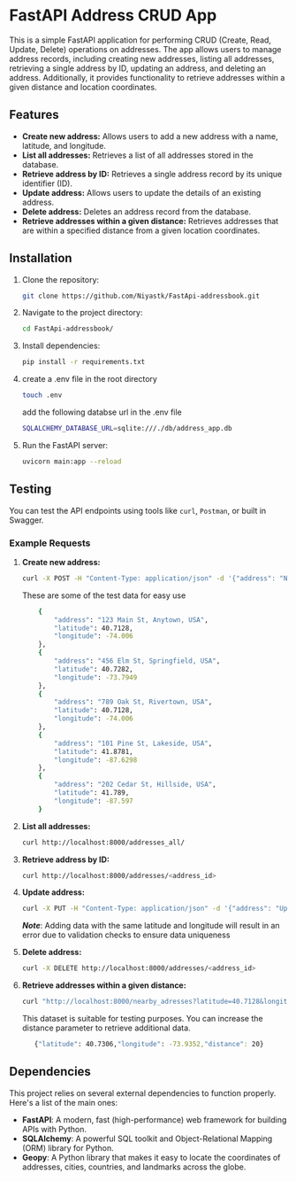 # FastAPI Address CRUD App

This is a simple FastAPI application for performing CRUD (Create, Read, Update, Delete) operations on addresses. The app allows users to manage address records, including creating new addresses, listing all addresses, retrieving a single address by ID, updating an address, and deleting an address. Additionally, it provides functionality to retrieve addresses within a given distance and location coordinates.

## Features

- **Create new address:** Allows users to add a new address with a name, latitude, and longitude.
- **List all addresses:** Retrieves a list of all addresses stored in the database.
- **Retrieve address by ID:** Retrieves a single address record by its unique identifier (ID).
- **Update address:** Allows users to update the details of an existing address.
- **Delete address:** Deletes an address record from the database.
- **Retrieve addresses within a given distance:** Retrieves addresses that are within a specified distance from a given location coordinates.

## Installation

1. Clone the repository:

    ```bash
    git clone https://github.com/Niyastk/FastApi-addressbook.git
    ```

2. Navigate to the project directory:

    ```bash
    cd FastApi-addressbook/
    ```

3. Install dependencies:

    ```bash
    pip install -r requirements.txt
    ```
4. create a .env file in the root directory
    ```bash
    touch .env
    ```
    add the following databse url in the .env file

    ```bash
    SQLALCHEMY_DATABASE_URL=sqlite:///./db/address_app.db
    ```
    
4. Run the FastAPI server:

    ```bash
    uvicorn main:app --reload
    ```

## Testing

You can test the API endpoints using tools like `curl`, `Postman`, or built in Swagger.

### Example Requests

1. **Create new address:**

    ```bash
    curl -X POST -H "Content-Type: application/json" -d '{"address": "New York City", "latitude": 40.7128, "longitude": -74.006}' http://localhost:8000/addresses/
    ```

    These are some of the test data for easy use

    ```bash
        {
            "address": "123 Main St, Anytown, USA",
            "latitude": 40.7128,
            "longitude": -74.006
        },
        {
            "address": "456 Elm St, Springfield, USA",
            "latitude": 40.7282,
            "longitude": -73.7949
        },
        {
            "address": "789 Oak St, Rivertown, USA",
            "latitude": 40.7128,
            "longitude": -74.006
        },
        {
            "address": "101 Pine St, Lakeside, USA",
            "latitude": 41.8781,
            "longitude": -87.6298
        },
        {
            "address": "202 Cedar St, Hillside, USA",
            "latitude": 41.789,
            "longitude": -87.597
        }
    ```


2. **List all addresses:**

    ```bash
    curl http://localhost:8000/addresses_all/
    ```

3. **Retrieve address by ID:**

    ```bash
    curl http://localhost:8000/addresses/<address_id>
    ```

4. **Update address:**

    ```bash
    curl -X PUT -H "Content-Type: application/json" -d '{"address": "Updated Address", "latitude": 40.1234, "longitude": -75.4321}' http://localhost:8000/addresses/<address_id>
    ```
    ***Note***: Adding data with the same latitude and longitude will result in an error due to validation checks to ensure data uniqueness


5. **Delete address:**

    ```bash
    curl -X DELETE http://localhost:8000/addresses/<address_id>
    ```

6. **Retrieve addresses within a given distance:**

    ```bash
    curl "http://localhost:8000/nearby_adresses?latitude=40.7128&longitude=-74.006&distance=10"
    ```
    This dataset is suitable for testing purposes. You can increase the distance parameter to retrieve additional data.
     ```bash
        {"latitude": 40.7306,"longitude": -73.9352,"distance": 20}
     ```

## Dependencies

This project relies on several external dependencies to function properly. Here's a list of the main ones:

- **FastAPI**: A modern, fast (high-performance) web framework for building APIs with Python.
- **SQLAlchemy**: A powerful SQL toolkit and Object-Relational Mapping (ORM) library for Python.
- **Geopy**: A Python library that makes it easy to locate the coordinates of addresses, cities, countries, and landmarks across the globe.

